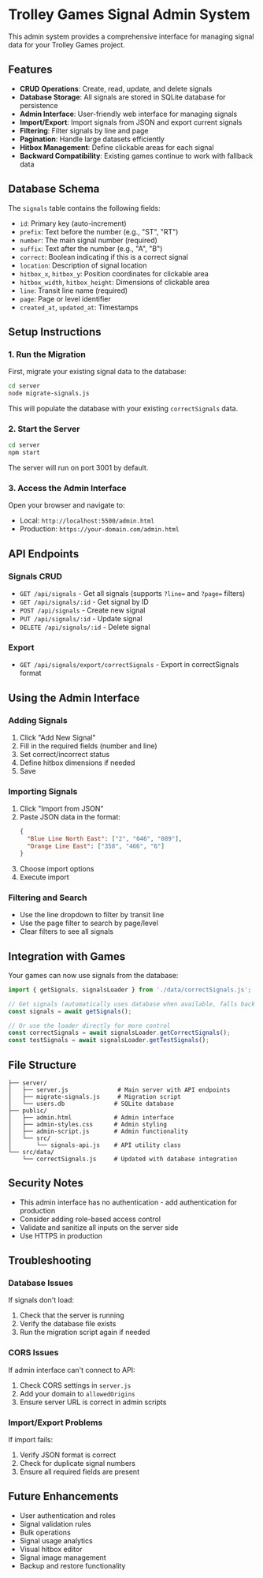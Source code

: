 # Trolley Games Signal Admin System

This admin system provides a comprehensive interface for managing signal data for your Trolley Games project.

## Features

- **CRUD Operations**: Create, read, update, and delete signals
- **Database Storage**: All signals are stored in SQLite database for persistence
- **Admin Interface**: User-friendly web interface for managing signals
- **Import/Export**: Import signals from JSON and export current signals
- **Filtering**: Filter signals by line and page
- **Pagination**: Handle large datasets efficiently
- **Hitbox Management**: Define clickable areas for each signal
- **Backward Compatibility**: Existing games continue to work with fallback data

## Database Schema

The `signals` table contains the following fields:

- `id`: Primary key (auto-increment)
- `prefix`: Text before the number (e.g., "ST", "RT")
- `number`: The main signal number (required)
- `suffix`: Text after the number (e.g., "A", "B")
- `correct`: Boolean indicating if this is a correct signal
- `location`: Description of signal location
- `hitbox_x`, `hitbox_y`: Position coordinates for clickable area
- `hitbox_width`, `hitbox_height`: Dimensions of clickable area
- `line`: Transit line name (required)
- `page`: Page or level identifier
- `created_at`, `updated_at`: Timestamps

## Setup Instructions

### 1. Run the Migration

First, migrate your existing signal data to the database:

```bash
cd server
node migrate-signals.js
```

This will populate the database with your existing `correctSignals` data.

### 2. Start the Server

```bash
cd server
npm start
```

The server will run on port 3001 by default.

### 3. Access the Admin Interface

Open your browser and navigate to:
- Local: `http://localhost:5500/admin.html`
- Production: `https://your-domain.com/admin.html`

## API Endpoints

### Signals CRUD

- `GET /api/signals` - Get all signals (supports `?line=` and `?page=` filters)
- `GET /api/signals/:id` - Get signal by ID
- `POST /api/signals` - Create new signal
- `PUT /api/signals/:id` - Update signal
- `DELETE /api/signals/:id` - Delete signal

### Export

- `GET /api/signals/export/correctSignals` - Export in correctSignals format

## Using the Admin Interface

### Adding Signals

1. Click "Add New Signal"
2. Fill in the required fields (number and line)
3. Set correct/incorrect status
4. Define hitbox dimensions if needed
5. Save

### Importing Signals

1. Click "Import from JSON"
2. Paste JSON data in the format:
   ```json
   {
     "Blue Line North East": ["2", "046", "089"],
     "Orange Line East": ["358", "466", "6"]
   }
   ```
3. Choose import options
4. Execute import

### Filtering and Search

- Use the line dropdown to filter by transit line
- Use the page filter to search by page/level
- Clear filters to see all signals

## Integration with Games

Your games can now use signals from the database:

```javascript
import { getSignals, signalsLoader } from './data/correctSignals.js';

// Get signals (automatically uses database when available, falls back to static data)
const signals = await getSignals();

// Or use the loader directly for more control
const correctSignals = await signalsLoader.getCorrectSignals();
const testSignals = await signalsLoader.getTestSignals();
```

## File Structure

```
├── server/
│   ├── server.js              # Main server with API endpoints
│   ├── migrate-signals.js     # Migration script
│   └── users.db              # SQLite database
├── public/
│   ├── admin.html            # Admin interface
│   ├── admin-styles.css      # Admin styling
│   ├── admin-script.js       # Admin functionality
│   └── src/
│       └── signals-api.js    # API utility class
└── src/data/
    └── correctSignals.js     # Updated with database integration
```

## Security Notes

- This admin interface has no authentication - add authentication for production
- Consider adding role-based access control
- Validate and sanitize all inputs on the server side
- Use HTTPS in production

## Troubleshooting

### Database Issues

If signals don't load:
1. Check that the server is running
2. Verify the database file exists
3. Run the migration script again if needed

### CORS Issues

If admin interface can't connect to API:
1. Check CORS settings in `server.js`
2. Add your domain to `allowedOrigins`
3. Ensure server URL is correct in admin scripts

### Import/Export Problems

If import fails:
1. Verify JSON format is correct
2. Check for duplicate signal numbers
3. Ensure all required fields are present

## Future Enhancements

- User authentication and roles
- Signal validation rules
- Bulk operations
- Signal usage analytics
- Visual hitbox editor
- Signal image management
- Backup and restore functionality
